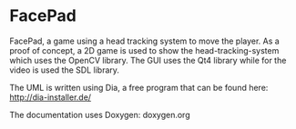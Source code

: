 FacePad
=======

FacePad, a game using a head tracking system to move the player.
As a proof of concept, a 2D game is used to show the head-tracking-system which uses the OpenCV library.
The GUI uses the Qt4 library while for the video is used the SDL library.

The UML is written using Dia, a free program that can be found here: http://dia-installer.de/

The documentation uses Doxygen: doxygen.org
